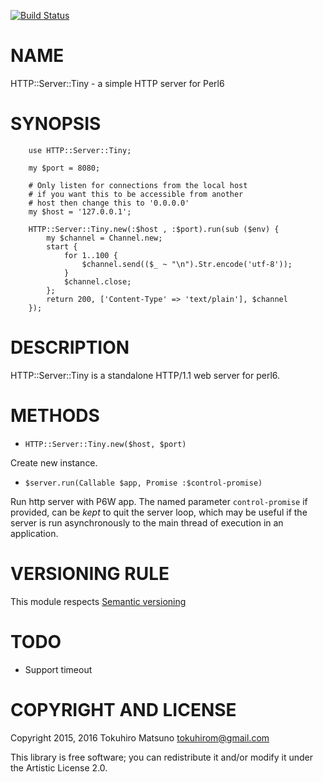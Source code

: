 [![Build Status](https://travis-ci.org/tokuhirom/p6-HTTP-Server-Tiny.svg?branch=master)](https://travis-ci.org/tokuhirom/p6-HTTP-Server-Tiny)

NAME
====

HTTP::Server::Tiny - a simple HTTP server for Perl6

SYNOPSIS
========

```perl6
    use HTTP::Server::Tiny;

    my $port = 8080;

    # Only listen for connections from the local host
    # if you want this to be accessible from another
    # host then change this to '0.0.0.0'
    my $host = '127.0.0.1'; 

    HTTP::Server::Tiny.new(:$host , :$port).run(sub ($env) {
        my $channel = Channel.new;
        start {
            for 1..100 {
                $channel.send(($_ ~ "\n").Str.encode('utf-8'));
            }
            $channel.close;
        };
        return 200, ['Content-Type' => 'text/plain'], $channel
    });
```

DESCRIPTION
===========

HTTP::Server::Tiny is a standalone HTTP/1.1 web server for perl6.

METHODS
=======

  * `HTTP::Server::Tiny.new($host, $port)`

Create new instance.

  * `$server.run(Callable $app, Promise :$control-promise)`

Run http server with P6W app. The named parameter ```control-promise```
if provided, can be _kept_ to quit the server loop, which may be useful
if the server is run asynchronously to the main thread of execution in
an application.

VERSIONING RULE
===============

This module respects [Semantic versioning](http://semver.org/)

TODO
====

  * Support timeout

COPYRIGHT AND LICENSE
=====================

Copyright 2015, 2016 Tokuhiro Matsuno <tokuhirom@gmail.com>

This library is free software; you can redistribute it and/or modify it under the Artistic License 2.0.
